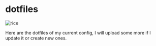 # dotfiles

![rice](https://github.com/ThomasTraineau/Dotfiles/blob/main/bspwmRicev2.png)

Here are the dotfiles of my current config, I will upload some more if I update it or create new ones.

